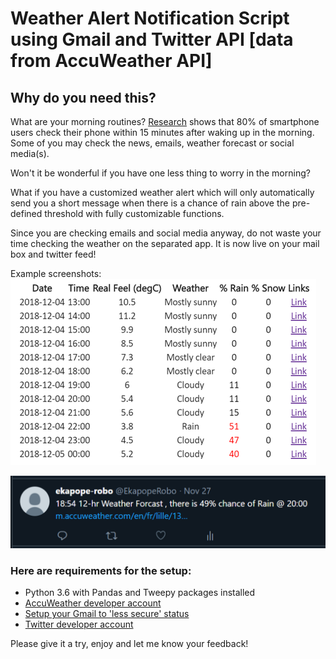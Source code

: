 # Weather Alert Notification Script using Gmail and Twitter API [data from AccuWeather API]

## Why do you need this?

What are your morning routines? [Research](https://blogs.constantcontact.com/smartphone-usage-statistics/#) shows that 80% of smartphone users check their phone within 15 minutes after waking up in the morning. Some of you may check the news, emails, weather forecast or social media(s).

Won't it be wonderful if you have one less thing to worry in the morning?

What if you have a customized weather alert which will only automatically send you a short message when there is a chance of rain above the pre-defined threshold with fully customizable functions. 

Since you are checking emails and social media anyway, do not waste your time checking the weather on the separated app. It is now live on your mail box and twitter feed!

Example screenshots:
![Outlook_Screenshot](https://github.com/ekapope/WeatherAlertNotification/blob/master/Capture_Emails.PNG)

![Twitter_Screenshot](https://github.com/ekapope/WeatherAlertNotification/blob/master/Capture_Tweets.PNG)

### Here are requirements for the setup:

- Python 3.6 with Pandas and Tweepy packages installed
- [AccuWeather developer account](https://developer.accuweather.com/packages)
- [Setup your Gmail to 'less secure' status](https://myaccount.google.com/lesssecureapps?pli=1)
- [Twitter developer account](https://developer.twitter.com/)

Please give it a try, enjoy and let me know your feedback! 
